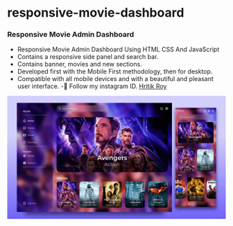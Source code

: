# responsive-movie-dashboard
### Responsive Movie Admin Dashboard
- Responsive Movie Admin Dashboard Using HTML CSS And JavaScript
- Contains a responsive side panel and search bar.
- Contains banner, movies and new sections.
- Developed first with the Mobile First methodology, then for desktop.
- Compatible with all mobile devices and with a beautiful and pleasant user interface.
-💙 Follow my instagram ID. [Hritik Roy](https://www.instagram.com/from__the__heart__11?igsh=NDZyNmYzczZ3NTVx)

![preview img](/preview.png)